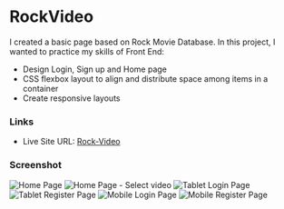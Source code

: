 # RockVideo

I created a basic page based on Rock Movie Database. 
In this project, I wanted to practice my skills of Front End: 
* Design Login, Sign up and Home page 
* CSS flexbox layout to align and distribute space among items in a container
* Create responsive layouts

### Links

- Live Site URL: [Rock-Video](https://rock-video.netlify.app/)

### Screenshot

![Home Page](images/web-home.png)
![Home Page - Select video](images/web-select.png)
![Tablet Login Page](images/tablet-login.png)
![Tablet Register Page](images/tablet-signup.png)
![Mobile Login Page](images/mobile-login.png)
![Mobile Register Page](images/mobile-signup.png)
